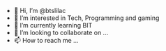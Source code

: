 - 👋 Hi, I’m @btslilac
- 👀 I’m interested in Tech, Programming and gaming
- 🌱 I’m currently learning BIT
- 💞️ I’m looking to collaborate on ...
- 📫 How to reach me ...

<!---
btslilac/btslilac is a ✨ special ✨ repository because its `README.md` (this file) appears on your GitHub profile.
You can click the Preview link to take a look at your changes.
--->
